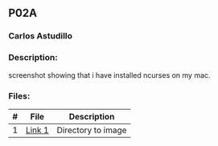 ## P02A
### Carlos Astudillo
### Description:

screenshot showing that i have installed ncurses on my mac.
 
### Files:

|  #  |  File  |  Description  |
| :---: | ---------------- | -------------------------------------------------- |
|  1  |  [Link 1](68747470733a2f2f7468756d6273322e696d67626f782e636f6d2f37652f35642f65346e53673646435f742e706e67.png)  |  Directory to image  |


